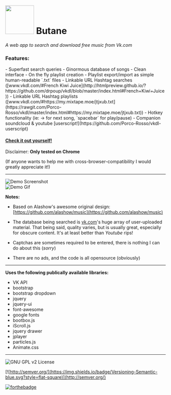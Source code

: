 <img src=https://raw.githubusercontent.com/Porco-Rosso/vkdl/master/images/Logo.png width=90 />   Butane
=====

*A web app to search and download free music from Vk.com*

<h3>Features:</h3>
- Superfast search queries
- Ginormous database of songs
- Clean interface
- On the fly playlist creation
- Playlist export/import as simple human-readable `.txt` files
- Linkable URL Hashtag searches ([www.vkdl.com/#French Kiwi Juice](http://htmlpreview.github.io/?https://github.com/drpoup/vkdl/blob/master/index.html#French+Kiwi+Juice))
- Linkable URL Hashtag playlists ([www.vkdl.com/#https://my.mixtape.moe/jtjxub.txt](https://rawgit.com/Porco-Rosso/vkdl/master/index.html#https://my.mixtape.moe/jtjxub.txt))
- Hotkey functionality (ie: → for next song, `spacebar` for play/pause)
- Companion soundcloud & youtube [userscript!](https://github.com/Porco-Rosso/vkdl-userscript)

[<h4>Check it out yourself!</h4>](https://rawgit.com/Porco-Rosso/vkdl/master/index.html)

Disclaimer:
**Only tested on Chrome**

(If anyone wants to help me with cross-browser-compatibility I would greatly appreciate it!)
___

![Demo Screenshot](http://i.imgur.com/Fd4rOpp.png)
<br>
![Demo Gif](http://i.imgur.com/aiPjsPn.gif)

**Notes:**
- Based on Alashow's awesome original design: [https://github.com/alashow/music](https://github.com/alashow/music)


- The database being searched is [vk.com](https://vk.com)'s huge array of user-uploaded material. That being said, quality varies, but is usually great, especially for obscure content. It's at least better than *Youtube* rips!


- Captchas are sometimes required to be entered, there is nothing I can do about this (*sorry*)


- There are no ads, and the code is all opensource (obviously)

---
 **Uses the following publically available libraries:** 
 - VK API
 - bootstrap
 - bootstrap dropdown
 - jquery
 - jquery-ui
 - font-awesome
 - google fonts
 - bootbox.js
 - iScroll.js
 - jquery drawer
 - jplayer
 - particles.js
 - Animate.css
 
---
![GNU GPL v2 License](https://img.shields.io/badge/license-GNU%20GPL%20v2-brightgreen.svg?style=flat-square)

[![http://semver.org/](https://img.shields.io/badge/Versioning-Semantic-blue.svg?style=flat-square)](http://semver.org/)

 [![forthebadge](http://forthebadge.com/images/badges/built-with-love.svg)](http://forthebadge.com)



